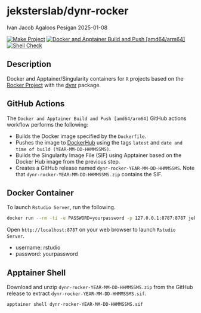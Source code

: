 jeksterslab/dynr-rocker
================
Ivan Jacob Agaloos Pesigan
2025-01-08

<!-- README.md is generated from .setup/readme/README.Rmd. Please edit that file -->

<!-- badges: start -->

[![Make
Project](https://github.com/jeksterslab/docker-dynr-rocker/actions/workflows/make.yml/badge.svg)](https://github.com/jeksterslab/docker-dynr-rocker/actions/workflows/make.yml)
[![Docker and Apptainer Build and Push
\[amd64/arm64\]](https://github.com/jeksterslab/docker-dynr-rocker/actions/workflows/docker-apptainer-build-push-amd64-arm64.yml/badge.svg)](https://github.com/jeksterslab/docker-dynr-rocker/actions/workflows/docker-apptainer-build-push-amd64-arm64.yml)
[![Shell
Check](https://github.com/jeksterslab/docker-dynr-rocker/actions/workflows/shellcheck.yml/badge.svg)](https://github.com/jeksterslab/docker-dynr-rocker/actions/workflows/shellcheck.yml)
<!-- badges: end -->

## Description

Docker and Apptainer/Singularity containers for `R` projects based on
the [Rocker Project](https://rocker-project.org/) with the
[dynr](https://github.com/mhunter1/dynr) package.

## GitHub Actions

The `Docker and Apptainer Build and Push [amd64/arm64]` GitHub actions
workflow performs the following:

- Builds the Docker image specified by the `Dockerfile`.
- Pushes the image to
  [DockerHub](https://hub.docker.com/r/jeksterslab/dynr-rocker) using
  the tags `latest` and `date and time of build (YEAR-MM-DD-HHMMSSMS)`.
- Builds the Singularity Image File (SIF) using Apptainer based on the
  Docker Hub image from the previous step.
- Creates a GitHub release named `dynr-rocker-YEAR-MM-DD-HHMMSSMS`. Note
  that `dynr-rocker-YEAR-MM-DD-HHMMSSMS.zip` contains the SIF.

## Docker Container

To launch `Rstudio Server`, run the following.

``` bash
docker run --rm -ti -e PASSWORD=yourpassword -p 127.0.0.1:8787:8787 jeksterslab/dynr-rocker
```

Open `http://localhost:8787` on your web browser to launch
`Rstudio Server`.

- username: rstudio
- password: yourpassword

## Apptainer Shell

Download and unzip `dynr-rocker-YEAR-MM-DD-HHMMSSMS.zip` from the GitHub
release to extract `dynr-rocker-YEAR-MM-DD-HHMMSSMS.sif`.

``` bash
apptainer shell dynr-rocker-YEAR-MM-DD-HHMMSSMS.sif
```

